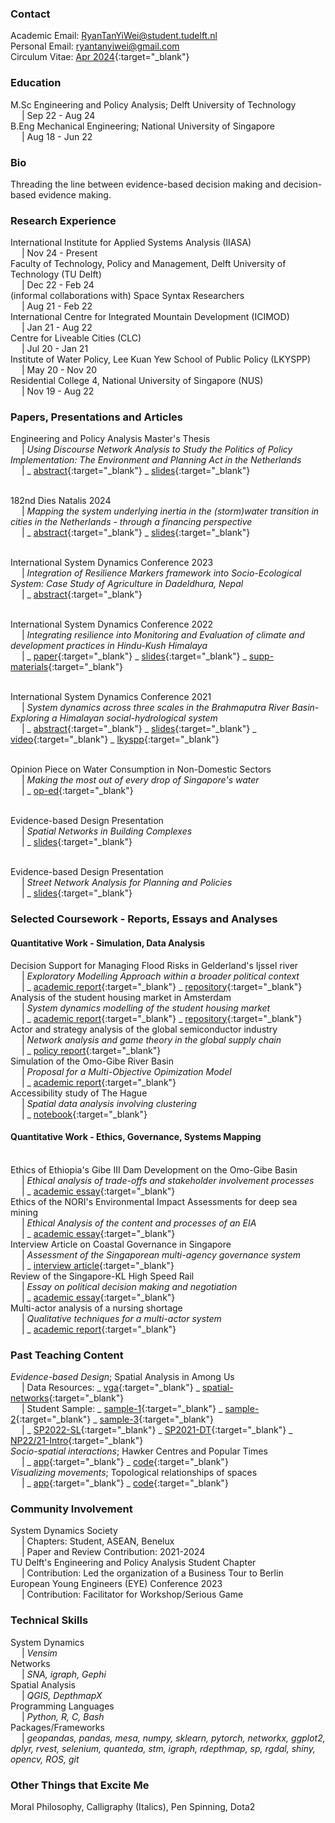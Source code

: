 ### Contact
Academic Email: RyanTanYiWei@student.tudelft.nl
<br>Personal Email: ryantanyiwei@gmail.com
<br>Circulum Vitae: [Apr 2024](https://ryantanyiwei.github.io/content/Resume_Apr2024.pdf){:target="_blank"}

### Education
M.Sc Engineering and Policy Analysis; Delft University of Technology<br>&emsp; | Sep 22 - Aug 24<br>
B.Eng Mechanical Engineering; National University of Singapore<br>&emsp; | Aug 18 - Jun 22<br>

### Bio
Threading the line between evidence-based decision making and decision-based evidence making.

### Research Experience
International Institute for Applied Systems Analysis (IIASA) <br>&emsp; | Nov 24 - Present<br>
Faculty of Technology, Policy and Management, Delft University of Technology (TU Delft)<br>&emsp; | Dec 22 - Feb 24<br>
(informal collaborations with) Space Syntax Researchers<br>&emsp; | Aug 21 - Feb 22<br>
International Centre for Integrated Mountain Development (ICIMOD)<br>&emsp; | Jan 21 - Aug 22<br>
Centre for Liveable Cities (CLC)<br>&emsp; | Jul 20 - Jan 21<br>
Institute of Water Policy, Lee Kuan Yew School of Public Policy (LKYSPP)<br>&emsp; | May 20 - Nov 20<br>
Residential College 4, National University of Singapore (NUS)<br>&emsp; | Nov 19 - Aug 22<br>

### Papers, Presentations and Articles
<!---...--->
Engineering and Policy Analysis Master's Thesis 
<br>&emsp; |  _Using Discourse Network Analysis to Study the Politics of Policy Implementation: The Environment and Planning Act in the Netherlands_
<br>&emsp; |  _  [abstract](https://ryantanyiwei.github.io/content/Presentations/MSc_thesis.txt){:target="_blank"} 
_ [slides](https://ryantanyiwei.github.io/content/Presentations/MSc_thesis.pdf){:target="_blank"}
<!---...--->
<br>182nd Dies Natalis 2024
<br>&emsp; |  _Mapping the system underlying inertia in the (storm)water transition in cities in the Netherlands - through a financing perspective_
<br>&emsp; |  _  [abstract](https://ryantanyiwei.github.io/content/Presentations/DN_abstract.txt){:target="_blank"} 
_ [slides](https://ryantanyiwei.github.io/content/Presentations/DN_slides.pdf){:target="_blank"}
<!---...--->
<br>International System Dynamics Conference 2023 
<br>&emsp; |  _Integration of Resilience Markers framework into Socio-Ecological System: Case Study of Agriculture in Dadeldhura, Nepal_
<br>&emsp; |  _ [abstract](https://ryantanyiwei.github.io/content/Presentations/ISDC23_abstract.txt){:target="_blank"} 
<!---...--->
<br>International System Dynamics Conference 2022 
<br>&emsp; |  _Integrating resilience into Monitoring and Evaluation of climate and development practices in Hindu-Kush Himalaya_
<br>&emsp; |  _ [paper](https://ryantanyiwei.github.io/content/Presentations/ISDC22_abs.pdf){:target="_blank"} 
_ [slides](https://ryantanyiwei.github.io/content/Presentations/ISDC22_slides.pdf){:target="_blank"}
_ [supp-materials](https://ryantanyiwei.github.io/content/Presentations/ISDC22_supp.pdf){:target="_blank"} 
<!---...--->
<br>International System Dynamics Conference 2021
<br>&emsp; |  _System dynamics across three scales in the Brahmaputra River Basin- Exploring a Himalayan social-hydrological system_
<br>&emsp; |  _ [abstract](https://ryantanyiwei.github.io/content/Presentations/ISDC21_abstract.txt){:target="_blank"} 
_ [slides](https://ryantanyiwei.github.io/content/Presentations/ISDC21_slides.pdf){:target="_blank"} 
_ [video](https://www.youtube.com/watch?v=AKvyyP2fV8U&ab_channel=RyanTanYiWei){:target="_blank"} 
_ [lkyspp](https://www.facebook.com/watch/live/?ref=watch_permalink&v=670619080813173){:target="_blank"}
<!---...--->
<br>Opinion Piece on Water Consumption in Non-Domestic Sectors
<br>&emsp; |  _Making the most out of every drop of Singapore's water_
<br>&emsp; |  _ [op-ed](https://ryantanyiwei.github.io/content/Reports/oped.pdf){:target="_blank"} 
<!---...--->
<br>Evidence-based Design Presentation
<br>&emsp; |  _Spatial Networks in Building Complexes_
<br>&emsp; |  _ [slides](https://ryantanyiwei.github.io/content/Teaching/spatial_networks_architectural.pdf){:target="_blank"}
<!---...--->
<br>Evidence-based Design Presentation
<br>&emsp; |  _Street Network Analysis for Planning and Policies_
<br>&emsp; |  _ [slides](https://ryantanyiwei.github.io/content/Presentations/CLC-Network-Modelling.pdf){:target="_blank"}


### Selected Coursework - Reports, Essays and Analyses
#### Quantitative Work - Simulation, Data Analysis
<!---Simulations--->
Decision Support for Managing Flood Risks in Gelderland's Ijssel river
<br>&emsp; |  _Exploratory Modelling Approach within a broader political context_ 
<br>&emsp; |  _ [academic report](https://ryantanyiwei.github.io/content/Reports/DecisionSupport.pdf){:target="_blank"}
 _ [repository](https://github.com/alex-dietz/model-based-decision-making){:target="_blank"}
<br>Analysis of the student housing market in Amsterdam
<br>&emsp; |  _System dynamics modelling of the student housing market_ 
<br>&emsp; |  _ [academic report](https://ryantanyiwei.github.io/content/Reports/SD.pdf){:target="_blank"}
 _ [repository](https://github.com/RyanTanYiWei/HousingSystemAMS){:target="_blank"}
<br>Actor and strategy analysis of the global semiconductor industry 
<br>&emsp; |  _Network analysis and game theory in the global supply chain_ 
<br>&emsp; |  _ [policy report](https://ryantanyiwei.github.io/content/Reports/Semiconductor.pdf){:target="_blank"} 
<br>Simulation of the Omo-Gibe River Basin
<br>&emsp; |  _Proposal for a Multi-Objective Opimization Model_ 
<br>&emsp; |  _ [academic report](https://ryantanyiwei.github.io/content/Reports/Omo_Proposal.pdf){:target="_blank"}
<br>Accessibility study of The Hague 
<br>&emsp; |  _Spatial data analysis involving clustering_ 
<br>&emsp; |  _ [notebook](https://ryantanyiwei.github.io/content/Reports/HagueAccessibility.html){:target="_blank"} 

#### Quantitative Work - Ethics, Governance, Systems Mapping
<!---Qualitative Work--->
<br>Ethics of Ethiopia's Gibe III Dam Development on the Omo-Gibe Basin
<br>&emsp; |  _Ethical analysis of trade-offs and stakeholder involvement processes_ 
<br>&emsp; |  _ [academic essay](https://ryantanyiwei.github.io/content/Reports/Ethics_Omo.pdf){:target="_blank"}
<br>Ethics of the NORI's Environmental Impact Assessments for deep sea mining
<br>&emsp; |  _Ethical Analysis of the content and processes of an EIA_ 
<br>&emsp; |  _ [academic essay](https://ryantanyiwei.github.io/content/Reports/Ethics.pdf){:target="_blank"}
<br>Interview Article on Coastal Governance in Singapore
<br>&emsp; |  _Assessment of the Singaporean multi-agency governance system_ 
<br>&emsp; |  _ [interview article](https://ryantanyiwei.github.io/InterviewCoast/){:target="_blank"}
<br>Review of the Singapore-KL High Speed Rail
<br>&emsp; |  _Essay on political decision making and negotiation_ 
<br>&emsp; |  _ [academic essay](https://ryantanyiwei.github.io/content/Reports/PDM.pdf){:target="_blank"}
<br>Multi-actor analysis of a nursing shortage 
<br>&emsp; |  _Qualitative techniques for a multi-actor system_ 
<br>&emsp; |  _ [academic report](https://ryantanyiwei.github.io/content/Reports/NursingShortage.pdf){:target="_blank"} 


### Past Teaching Content
_Evidence-based Design_; Spatial Analysis in Among Us
<br>&emsp; | Data Resources: _ [vga](https://github.com/RyanTanYiWei/AmongUsVGA){:target="_blank"} _ [spatial-networks](https://github.com/RyanTanYiWei/AmongUsJGraph){:target="_blank"}
<br>&emsp; | Student Sample: _ [sample-1](https://ryantanyiwei.github.io/content/AmongUs/student1.pdf){:target="_blank"} _ [sample-2](https://ryantanyiwei.github.io/content/AmongUs/student2.pdf){:target="_blank"} _ [sample-3](https://ryantanyiwei.github.io/content/AmongUs/student3.pdf){:target="_blank"}
<br>&emsp; |  _ [SP2022-SL](https://ryantanyiwei.github.io/content/AmongUs/SP22-SL.pdf){:target="_blank"} 
_ [SP2021-DT](https://ryantanyiwei.github.io/content/AmongUs/SP21-DT.pdf){:target="_blank"} 
_ [NP22/21-Intro](https://ryantanyiwei.github.io/content/AmongUs/NP21_20.pdf){:target="_blank"} 
<br>_Socio-spatial interactions_; Hawker Centres and Popular Times 
<br>&emsp; |  _ [app](https://rtyw.shinyapps.io/hawkerpopulartimes/){:target="_blank"} 
_ [code](https://github.com/RyanTanYiWei/HawkerShiny){:target="_blank"}
<br>_Visualizing movements_; Topological relationships of spaces
<br>&emsp; |  _ [app](https://rtyw.shinyapps.io/jgraph/){:target="_blank"}
_ [code](https://github.com/RyanTanYiWei/AppJGraph){:target="_blank"}


### Community Involvement
System Dynamics Society
<br>&emsp; |  Chapters: Student, ASEAN, Benelux
<br>&emsp; |  Paper and Review Contribution: 2021-2024<br>
TU Delft's Engineering and Policy Analysis Student Chapter 
<br>&emsp; |  Contribution: Led the organization of a Business Tour to Berlin <br>
European Young Engineers (EYE) Conference 2023
<br>&emsp; |  Contribution: Facilitator for Workshop/Serious Game <br>


### Technical Skills
System Dynamics<br>&emsp; | <i>Vensim</i><br>
Networks<br>&emsp; | <i>SNA, igraph, Gephi</i><br>
Spatial Analysis<br>&emsp; | <i>QGIS, DepthmapX</i><br>
Programming Languages<br>&emsp; | <i>Python, R, C, Bash</i><br>
Packages/Frameworks<br>&emsp; | <i>geopandas, pandas, mesa, numpy, sklearn, pytorch, networkx, ggplot2, dplyr, rvest, selenium, quanteda, stm, igraph, rdepthmap, sp, rgdal, shiny,  opencv, ROS, git</i><br>


### Other Things that Excite Me
Moral Philosophy, Calligraphy (Italics), Pen Spinning, Dota2
